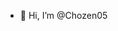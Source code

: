 - 👋 Hi, I’m @Chozen05

<!---
Chozen05/Chozen05 is a ✨ special ✨ repository because its `README.md` (this file) appears on your GitHub profile.
You can click the Preview link to take a look at your changes.
--->
